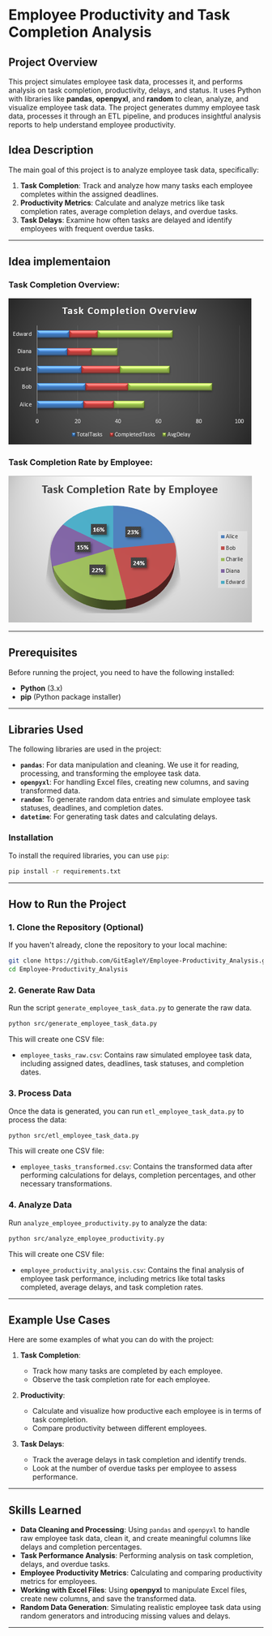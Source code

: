 # Employee Productivity and Task Completion Analysis
## Project Overview

This project simulates employee task data, processes it, and performs analysis on task completion, productivity, delays, and status. It uses Python with libraries like **pandas**, **openpyxl**, and **random** to clean, analyze, and visualize employee task data. The project generates dummy employee task data, processes it through an ETL pipeline, and produces insightful analysis reports to help understand employee productivity.

## Idea Description

The main goal of this project is to analyze employee task data, specifically:
1. **Task Completion**: Track and analyze how many tasks each employee completes within the assigned deadlines.
2. **Productivity Metrics**: Calculate and analyze metrics like task completion rates, average completion delays, and overdue tasks.
3. **Task Delays**: Examine how often tasks are delayed and identify employees with frequent overdue tasks.

---

## Idea implementaion

### Task Completion Overview:
![chart_1](Images/chart_1.png)

### Task Completion Rate by Employee:
![chart_2](Images/chart_2.png)


---
## Prerequisites


Before running the project, you need to have the following installed:

- **Python** (3.x)
- **pip** (Python package installer)

---

## Libraries Used

The following libraries are used in the project:

- **`pandas`**: For data manipulation and cleaning. We use it for reading, processing, and transforming the employee task data.
- **`openpyxl`**: For handling Excel files, creating new columns, and saving transformed data.
- **`random`**: To generate random data entries and simulate employee task statuses, deadlines, and completion dates.
- **`datetime`**: For generating task dates and calculating delays.


### Installation

To install the required libraries, you can use `pip`:

```bash
pip install -r requirements.txt

```

---

## How to Run the Project

### 1. Clone the Repository (Optional)

If you haven't already, clone the repository to your local machine:

```bash
git clone https://github.com/GitEagleY/Employee-Productivity_Analysis.git
cd Employee-Productivity_Analysis
```


### 2. Generate Raw Data

Run the script `generate_employee_task_data.py` to generate the raw data.

```bash
python src/generate_employee_task_data.py
```

This will create one CSV file:

- `employee_tasks_raw.csv`: Contains raw simulated employee task data, including assigned dates, deadlines, task statuses, and completion dates.



### 3. Process Data

Once the data is generated, you can run `etl_employee_task_data.py` to process the data:

```bash
python src/etl_employee_task_data.py
```

This will create one CSV file:

- `employee_tasks_transformed.csv`: Contains the transformed data after performing calculations for delays, completion percentages, and other necessary transformations.



### 4. Analyze Data

Run `analyze_employee_productivity.py` to analyze the data:

```bash
python src/analyze_employee_productivity.py
```

This will create one CSV file:

- `employee_productivity_analysis.csv`: Contains the final analysis of employee task performance, including metrics like total tasks completed, average delays, and task completion rates.

---

## Example Use Cases

Here are some examples of what you can do with the project:

1. **Task Completion**:
   - Track how many tasks are completed by each employee.
   - Observe the task completion rate for each employee.

2. **Productivity**:
   - Calculate and visualize how productive each employee is in terms of task completion.
   - Compare productivity between different employees.

3. **Task Delays**:
   - Track the average delays in task completion and identify trends.
   - Look at the number of overdue tasks per employee to assess performance.

---

## Skills Learned

- **Data Cleaning and Processing**: Using `pandas` and `openpyxl` to handle raw employee task data, clean it, and create meaningful columns like delays and completion percentages.
- **Task Performance Analysis**: Performing analysis on task completion, delays, and overdue tasks.
- **Employee Productivity Metrics**: Calculating and comparing productivity metrics for employees.
- **Working with Excel Files**: Using **openpyxl** to manipulate Excel files, create new columns, and save the transformed data.
- **Random Data Generation**: Simulating realistic employee task data using random generators and introducing missing values and delays.

---
